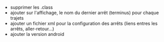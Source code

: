 - supprimer les .class
- ajouter sur l'affichage, le nom du dernier arrêt (terminus) pour chaque trajets
- ajouter un fichier xml pour la configuration des arrêts (liens entres les arrêts, aller-retour...)
- ajouter la version android